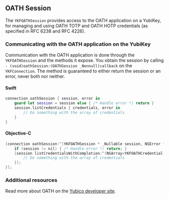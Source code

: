 
## OATH Session

The `YKFOATHSession` provides access to the OATH application on a YubiKey, for managing and using OATH TOTP and OATH HOTP credentials (as specified in RFC 6238 and RFC 4226).

### Communicating with the OATH application on the YubiKey

Communication with the OATH application is done through the `YKFOATHSession` and the methods it expose. You obtain the session by calling `- (void)oathSession:(OATHSession _Nonnull)callback` on the `YKFConnection`. The method is guaranteed to either return the session or an error, never both nor neither.

#### Swift

```swift
connection.oathSession { session, error in
    guard let session = session else { /* Handle error */ return }
    session.listCredentials { credentials, error in
        // Do something with the array of credentials
    }
}
```

#### Objective-C

```objective-c
[connection oathSession:^(YKFOATHSession * _Nullable session, NSError * _Nullable error) {
    if (session != nil) { /* Handle error */ return; }
    [session listCredentialsWithCompletion:^(NSArray<YKFOATHCredential *> * _Nullable credentials, NSError * _Nullable error) {
        // Do something with the array of credentials
    }];
}];
```

### Additional resources
Read more about OATH on the [Yubico developer site](https://developers.yubico.com/OATH/).


